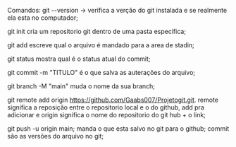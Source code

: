 Comandos:
git --version -> verifica a verção do git instalada e se realmente ela esta no computador;

git init cria um repositorio git dentro de uma pasta especifica;

git add escreve qual o arquivo é mandado para a area de stadin;

git status mostra qual é o status atual do commit;

git commit -m "TITULO" é o que salva as auterações do arquivo;

git branch -M "main" muda o nome da sua branch;

git remote add origin https://github.com/Gaabs007/Projetogit.git.
remote significa a reposição entre o repositorio local e o do github, add pra adicionar e origin significa o nome do repositorio do git hub + o link;

git push -u origin main; manda o que esta salvo no git para o github;
commit são as versões do arquivo no git;